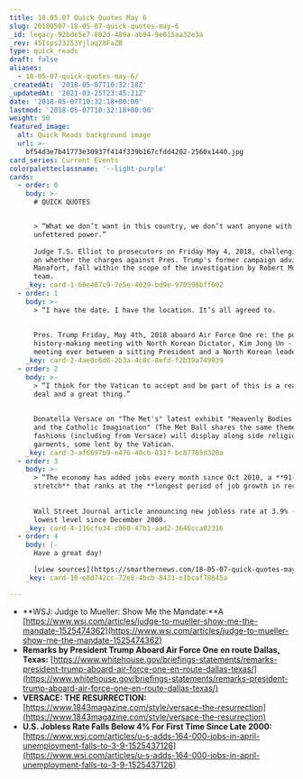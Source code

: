 ```yaml
---
title: 18.05.07 Quick Quotes May 6
slug: 20180507-18-05-07-quick-quotes-may-6
_id: legacy-92bde5e7-802d-489a-ab94-9e015aa32e3a
_rev: 45Isps23253Yjlaq28FaZB
type: quick_reads
draft: false
aliases:
  - 18-05-07-quick-quotes-may-6/
_createdAt: '2018-05-07T10:32:18Z'
_updatedAt: '2021-03-25T23:45:21Z'
date: '2018-05-07T10:32:18+00:00'
lastmod: '2018-05-07T10:32:18+00:00'
weight: 50
featured_image:
  alt: Quick Reads background image
  url: >-
    bf54d3e7b41773e30937f414f339b167cfdd4202-2560x1440.jpg
card_series: Current Events
colorpaletteclassname: '--light-purple'
cards:
  - order: 0
    body: >-
      # QUICK QUOTES


      > “What we don’t want in this country, we don’t want anyone with
      unfettered power.”  
        
      Judge T.S. Elliot to prosecutors on Friday May 4, 2018, challenging them
      on whether the charges against Pres. Trump's former campaign advisor, Paul
      Manafort, fall within the scope of the investigation by Robert Mueller's
      team.
    _key: card-1-60e407c9-7e5e-4029-bd9e-970598bff002
  - order: 1
    body: >-
      > “I have the date. I have the location. It’s all agreed to.  
        
        
      Pres. Trump Friday, May 4th, 2018 aboard Air Force One re: the potential
      history-making meeting with North Korean Dictator, Kim Jong Un - the first
      meeting ever between a sitting President and a North Korean leader.
    _key: card-2-4ae0c6d0-2b3a-4c8c-8efd-f2b39a749939
  - order: 2
    body: >-
      > “I think for the Vatican to accept and be part of this is a really big
      deal and a great thing.”  
        
        
      Donatella Versace on "The Met's" latest exhibit "Heavenly Bodies: Fashion
      and the Catholic Imagination" (The Met Ball shares the same theme). 150
      fashions (including from Versace) will display along side religious
      garments, some lent by the Vatican.
    _key: card-3-af6697b9-e476-40cb-831f-bc87785d320a
  - order: 3
    body: >-
      > “The economy has added jobs every month since Oct 2010, a **91-month
      stretch** that ranks at the **longest period of job growth in record**.”  
        
        
      Wall Street Journal article announcing new jobless rate at 3.9% - the
      lowest level since December 2000.
    _key: card-4-116cfe34-c860-47b1-aad2-3646cca02316
  - order: 4
    body: |-
      Have a great day!

      [view sources](https://smarthernews.com/18-05-07-quick-quotes-may-6/)
    _key: card-10-e8d742cc-72e8-4bcb-8433-e1bcaf78645a

---
```

* **WSJ: Judge to Mueller: Show Me the Mandate:**A [https://www.wsj.com/articles/judge-to-mueller-show-me-the-mandate-1525474362](https://www.wsj.com/articles/judge-to-mueller-show-me-the-mandate-1525474362)
* **Remarks by President Trump Aboard Air Force One en route Dallas, Texas:** [https://www.whitehouse.gov/briefings-statements/remarks-president-trump-aboard-air-force-one-en-route-dallas-texas/](https://www.whitehouse.gov/briefings-statements/remarks-president-trump-aboard-air-force-one-en-route-dallas-texas/)
* **VERSACE: THE RESURRECTION:** [https://www.1843magazine.com/style/versace-the-resurrection](https://www.1843magazine.com/style/versace-the-resurrection)
* **U.S. Jobless Rate Falls Below 4% For First Time Since Late 2000:** [https://www.wsj.com/articles/u-s-adds-164-000-jobs-in-april-unemployment-falls-to-3-9-1525437126](https://www.wsj.com/articles/u-s-adds-164-000-jobs-in-april-unemployment-falls-to-3-9-1525437126)